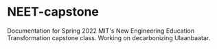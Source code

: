 # NEET-capstone
Documentation for Spring 2022 MIT's New Engineering Education Transformation capstone class. Working on decarbonizing Ulaanbaatar.

